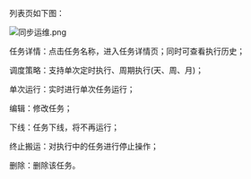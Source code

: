 列表页如下图：

![同步运维.png](https://img1.jcloudcs.com/cms/857ef7fc-59cb-46c5-827d-8f47d784961920180524143102.png)

任务详情：点击任务名称，进入任务详情页；同时可查看执行历史；

调度策略：支持单次定时执行、周期执行(天、周、月)；

单次运行：实时进行单次任务运行；

编辑：修改任务；

下线：任务下线，将不再运行；

终止搬运：对执行中的任务进行停止操作；

删除：删除该任务。